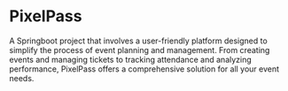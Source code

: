 # PixelPass
A Springboot project that involves a user-friendly platform designed to simplify the process of event planning and management. From creating events and managing tickets to tracking attendance and analyzing performance, PixelPass offers a comprehensive solution for all your event needs.
